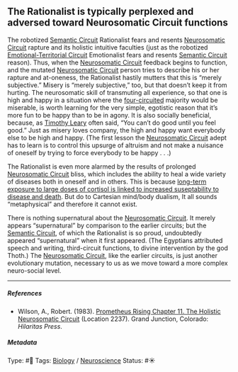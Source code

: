 ## The Rationalist is typically perplexed and adversed toward Neurosomatic Circuit functions

The robotized [Semantic Circuit](Time-Binding%20Semantic%20Circuit.md) Rationalist fears and resents [Neurosomatic Circuit](Neurosomatic%20Circuit.md) rapture and its holistic intuitive faculties (just as the robotized [Emotional-Territorial Circuit](Emotional-Territorial%20Circuit.md) Emotionalist fears and resents [Semantic Circuit](Time-Binding%20Semantic%20Circuit.md) reason). Thus, when the [Neurosomatic Circuit](Neurosomatic%20Circuit.md) feedback begins to function, and the mutated [Neurosomatic Circuit](Neurosomatic%20Circuit.md) person tries to describe his or her rapture and at-oneness, the Rationalist hastily mutters that this is “merely subjective.” Misery is “merely subjective,” too, but that doesn’t keep it from hurting. The neurosomatic skill of transmuting all experience, so that one is high and happy in a situation where the [four-circuited](The%20eight%20circuits%20of%20consciousness.md) majority would be miserable, is worth learning for the very simple, egotistic reason that it’s more fun to be happy than to be in agony. It is also socially beneficial, because, as [Timothy Leary]() often said, “You can’t do good until you feel good.” Just as misery loves company, the high and happy want everybody else to be high and happy. (The first lesson the [Neurosomatic Circuit](Neurosomatic%20Circuit.md) adept has to learn is to control this upsurge of altruism and not make a nuisance of oneself by trying to force everybody to be happy . . .)

The Rationalist is even more alarmed by the results of prolonged [Neurosomatic Circuit](Neurosomatic%20Circuit.md) bliss, which includes the ability to heal a wide variety of diseases both in oneself and in others. This is because [long-term exposure to large doses of cortisol is linked to increased suseptability to disease and death](Long-term%20exposure%20to%20large%20doses%20of%20cortisol%20is%20linked%20to%20increased%20suseptability%20to%20disease%20and%20death.md). But do to Cartesian mind/body dualism, It all sounds “metaphysical” and therefore it cannot exist.

There is nothing supernatural about the [Neurosomatic Circuit](Neurosomatic%20Circuit.md). It merely appears “supernatural” by comparison to the earlier circuits; but the [Semantic Circuit](Time-Binding%20Semantic%20Circuit.md), of which the Rationalist is so proud, undoubtedly appeared “supernatural” when it first appeared. (The Egyptians attributed speech and writing, third-circuit functions, to divine intervention by the god Thoth.) The [Neurosomatic Circuit](Neurosomatic%20Circuit.md), like the earlier circuits, is just another evolutionary mutation, necessary to us as we move toward a more complex neuro-social level.

---

##### References

* Wilson, A., Robert. (1983). [Prometheus Rising Chapter 11. The Holistic Neurosomatic Circuit](Prometheus%20Rising%20Chapter%2011.%20The%20Holistic%20Neurosomatic%20Circuit.md) (Location 2237). Grand Junction, Colorado: *Hilaritas Press*.

##### Metadata

Type: #🔴 
Tags: [Biology]() / [Neuroscience](Neuroscience.md)
Status: #☀️ 
